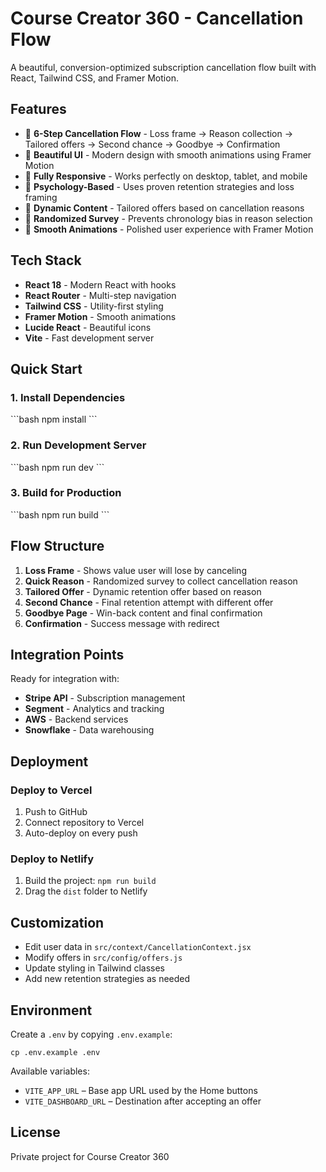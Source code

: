 # Course Creator 360 - Cancellation Flow

A beautiful, conversion-optimized subscription cancellation flow built with React, Tailwind CSS, and Framer Motion.

## Features

- 🎯 **6-Step Cancellation Flow** - Loss frame → Reason collection → Tailored offers → Second chance → Goodbye → Confirmation
- 🎨 **Beautiful UI** - Modern design with smooth animations using Framer Motion
- 📱 **Fully Responsive** - Works perfectly on desktop, tablet, and mobile
- 🧠 **Psychology-Based** - Uses proven retention strategies and loss framing
- 🔄 **Dynamic Content** - Tailored offers based on cancellation reasons
- 🎲 **Randomized Survey** - Prevents chronology bias in reason selection
- 💫 **Smooth Animations** - Polished user experience with Framer Motion

## Tech Stack

- **React 18** - Modern React with hooks
- **React Router** - Multi-step navigation
- **Tailwind CSS** - Utility-first styling
- **Framer Motion** - Smooth animations
- **Lucide React** - Beautiful icons
- **Vite** - Fast development server

## Quick Start

### 1. Install Dependencies
\`\`\`bash
npm install
\`\`\`

### 2. Run Development Server
\`\`\`bash
npm run dev
\`\`\`

### 3. Build for Production
\`\`\`bash
npm run build
\`\`\`

## Flow Structure

1. **Loss Frame** - Shows value user will lose by canceling
2. **Quick Reason** - Randomized survey to collect cancellation reason
3. **Tailored Offer** - Dynamic retention offer based on reason
4. **Second Chance** - Final retention attempt with different offer
5. **Goodbye Page** - Win-back content and final confirmation
6. **Confirmation** - Success message with redirect

## Integration Points

Ready for integration with:
- **Stripe API** - Subscription management
- **Segment** - Analytics and tracking
- **AWS** - Backend services
- **Snowflake** - Data warehousing

## Deployment

### Deploy to Vercel
1. Push to GitHub
2. Connect repository to Vercel
3. Auto-deploy on every push

### Deploy to Netlify
1. Build the project: `npm run build`
2. Drag the `dist` folder to Netlify

## Customization

- Edit user data in `src/context/CancellationContext.jsx`
- Modify offers in `src/config/offers.js`
- Update styling in Tailwind classes
- Add new retention strategies as needed

## Environment

Create a `.env` by copying `.env.example`:

```
cp .env.example .env
```

Available variables:
- `VITE_APP_URL` – Base app URL used by the Home buttons
- `VITE_DASHBOARD_URL` – Destination after accepting an offer

## License

Private project for Course Creator 360